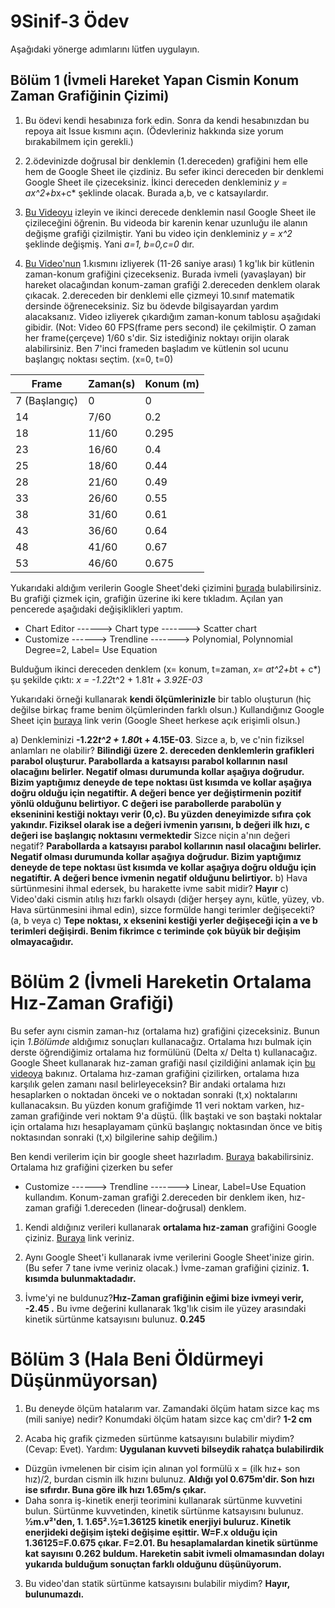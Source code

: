 # 9Sinif-3 Ödev

Aşağıdaki yönerge adımlarını lütfen uygulayın. 

## Bölüm 1 (İvmeli Hareket Yapan Cismin Konum Zaman Grafiğinin Çizimi)

1) Bu ödevi kendi hesabınıza fork edin. Sonra da kendi hesabınızdan bu repoya ait Issue kısmını açın. (Ödevleriniz hakkında size yorum bırakabilmem için gerekli.) 

2) 2.ödevinizde doğrusal bir denklemin (1.dereceden) grafiğini hem elle hem de Google Sheet ile çizdiniz. Bu sefer ikinci dereceden bir denklemi Google Sheet ile çizeceksiniz. İkinci dereceden denkleminiz *y = ax^2+b*x+c* şeklinde olacak. Burada a,b, ve c katsayılardır. 
3) [Bu Videoyu](https://www.youtube.com/watch?v=--1-cfnicJ8) izleyin ve ikinci derecede denklemin nasıl Google Sheet ile çizileceğini öğrenin. Bu videoda bir karenin kenar uzunluğu ile alanın değişme grafiği çizilmiştir. Yani bu video için denkleminiz *y = x^2* şeklinde değişmiş. Yani *a=1, b=0,c=0* dır. 

4) [Bu Video'nun](https://www.youtube.com/watch?v=fhIL18aHg8s&feature=youtu.be) 1.kısmını izliyerek (11-26 saniye arası) 1 kg'lık bir kütlenin  zaman-konum grafiğini çizecekseniz. Burada ivmeli (yavaşlayan) bir hareket olacağından konum-zaman grafiği 2.dereceden denklem olarak çıkacak. 2.dereceden bir denklemi elle çizmeyi 10.sınıf matematik dersinde öğreneceksiniz. Siz bu ödevde bilgisayardan yardım alacaksanız. Video izliyerek çıkardığım zaman-konum tablosu aşağıdaki gibidir. (Not: Video 60 FPS(frame pers second) ile çekilmiştir. O zaman her frame(çerçeve) 1/60 s'dir. Siz istediğiniz noktayı orijin olarak alabilirsiniz. Ben 7'inci frameden başladım ve kütlenin sol ucunu başlangıç noktası seçtim. (x=0, t=0) 

| Frame | Zaman(s) | Konum (m)|
|-------|----------| ---------|
| 7 (Başlangıç)| 0 |   0      |
| 14    | 7/60     |   0.2    |
| 18    | 11/60    |   0.295  |
| 23    | 16/60    |   0.4    |
| 25    | 18/60    |   0.44   |
| 28    | 21/60    |   0.49   |
| 33    | 26/60    |   0.55   |
| 38    | 31/60    |   0.61   | 
| 43    | 36/60    |   0.64   |
| 48    | 41/60    |   0.67   |
| 53    | 46/60    |   0.675  |

Yukarıdaki aldığım verilerin Google Sheet'deki çizimini [burada](https://docs.google.com/spreadsheets/d/1PFojWqpQKHUI6shl7_bbvQSjrb3AS6kleerbCbNNWVg/edit?usp=sharing) bulabilirsiniz. Bu grafiği çizmek için, grafiğin üzerine iki kere tıkladım. Açılan yan pencerede aşağıdaki değişiklikleri yaptım. 
*   Chart Editor ------> Chart type -------> Scatter chart
*   Customize ------> Trendline -------> Polynomial,  Polynnomial Degree=2, Label= Use Equation

Bulduğum ikinci dereceden denklem (x= konum, t=zaman, *x= at^2+b*t + c*) şu şekilde çıktı:
*x = -1.22*t^2 + 1.81*t + 3.92E-03* 


Yukarıdaki örneği kullanarak **kendi ölçümlerinizle** bir tablo oluşturun (hiç değilse birkaç frame benim ölçümlerinden farklı olsun.) Kullandığınız Google Sheet için [buraya](https://docs.google.com/spreadsheets/d/1bW_ZopZ5CgGzbq1l0X2DgTZOOihKH-HLPVuN1tVDhZY/edit?usp=sharing) link verin (Google Sheet herkese açık erişimli olsun.) 

a) Denkleminizi **-1.22*t^2 + 1.80*t + 4.15E-03**. Sizce a, b, ve c'nin fiziksel anlamları ne olabilir? **Bilindiği üzere 2. dereceden denklemlerin grafikleri parabol oluşturur. Parabollarda a katsayısı parabol kollarının nasıl olacağını belirler. Negatif olması durumunda kollar aşağıya doğrudur. Bizim yaptığımız deneyde de tepe noktası üst kısımda ve kollar aşağıya doğru olduğu için negatiftir. A değeri bence yer değiştirmenin pozitif yönlü olduğunu belirtiyor. C değeri ise parabollerde parabolün y ekseninini kestiği noktayı verir (0,c). Bu yüzden deneyimizde sıfıra çok yakındır. Fiziksel olarak ise a değeri ivmenin yarısını, b değeri ilk hızı, c değeri ise başlangıç noktasını vermektedir**   Sizce niçin a'nın değeri negatif? **Parabollarda a katsayısı parabol kollarının nasıl olacağını belirler. Negatif olması durumunda kollar aşağıya doğrudur. Bizim yaptığımız deneyde de tepe noktası üst kısımda ve kollar aşağıya doğru olduğu için negatiftir. A değeri bence ivmenin negatif olduğunu belirtiyor.** 
b) Hava sürtünmesini ihmal edersek, bu harakette ivme sabit midir? **Hayır**
c) Video'daki cismin atılış hızı farklı olsaydı (diğer herşey aynı, kütle, yüzey, vb. Hava sürtünmesini ihmal edin), sizce formülde hangi terimler değişecekti? (a, b veya c) **Tepe noktası, x eksenini kestiği yerler değişeceği için a ve b terimleri değişirdi. Benim fikrimce c teriminde çok büyük bir değişim olmayacağıdır.** 

# Bölüm 2 (İvmeli Hareketin Ortalama Hız-Zaman Grafiği)
Bu sefer aynı cismin zaman-hız (ortalama hız) grafiğini çizeceksiniz. Bunun için *1.Bölümde* aldığımız sonuçları kullanacağız. Ortalama hızı bulmak için derste öğrendiğimiz ortalama hız formülünü (Delta x/ Delta t) kullanacağız. Google Sheet kullanarak hız-zaman grafiği nasıl çizildiğini anlamak için  [bu videoya](https://www.youtube.com/watch?v=67IsHRmcmfE&t) bakınız. Ortalama hız-zaman grafiğini çizilirken, ortalama hıza karşılık gelen zamanı nasıl belirleyeceksin? Bir andaki  ortalama hızı hesaplarken o noktadan önceki ve o noktadan sonraki (t,x) noktalarını kullanacaksın. Bu yüzden konum grafiğimde 11 veri noktam varken, hız-zaman grafiğinde veri noktam 9'a düştü. (İlk baştaki ve son baştaki noktalar için ortalama hızı hesaplayamam çünkü başlangıç noktasından önce ve bitiş noktasından sonraki (t,x) bilgilerine sahip değilim.)

Ben kendi verilerim için bir google sheet hazırladım. [Buraya](https://docs.google.com/spreadsheets/d/1fFw-F2NP9XpglTTEkqOjZETT7lD0iE9sqH3Da-srS9w/edit?usp=sharing) bakabilirsiniz. Ortalama hız grafiğini çizerken bu sefer 
*   Customize ------> Trendline -------> Linear, Label=Use Equation
kullandım. Konum-zaman grafiği 2.dereceden bir denklem iken, hız-zaman grafiği 1.dereceden (linear-doğrusal) denklem. 

1) Kendi aldığınız verileri kullanarak **ortalama hız-zaman** grafiğini Google çiziniz. [Buraya](https://docs.google.com/spreadsheets/d/1gH81tghhy-M_a1CFq4HA4ZuhjVRoym3pTCohRUeDiCM/edit?usp=sharing) link veriniz.

2) Aynı Google Sheet'i kullanarak ivme verilerini Google Sheet'inize girin. (Bu sefer 7 tane ivme veriniz olacak.) İvme-zaman grafiğini çiziniz. **1. kısımda bulunmaktadadır.**

3) İvme'yi ne buldunuz?**Hız-Zaman grafiğinin eğimi bize ivmeyi verir, -2.45 .** Bu ivme değerini kullanarak 1kg'lık cisim ile yüzey arasındaki kinetik sürtünme katsayısını bulunuz. **0.245**

# Bölüm 3 (Hala Beni Öldürmeyi Düşünmüyorsan)
1) Bu deneyde ölçüm hatalarım var. Zamandaki ölçüm hatam sizce kaç ms (mili saniye) nedir? Konumdaki ölçüm hatam sizce kaç cm'dir? **1-2 cm**

2) Acaba hiç grafik çizmeden sürtünme katsayısını bulabilir miydim?  (Cevap: Evet). 
Yardım: **Uygulanan kuvveti bilseydik rahatça bulabilirdik**
* Düzgün ivmelenen bir cisim için alınan yol formülü x = (ilk hız+ son hız)/2, burdan cismin ilk hızını bulunuz. **Aldığı yol 0.675m'dir. Son hızı ise sıfırdır. Buna göre ilk hızı 1.65m/s çıkar.**
* Daha sonra iş-kinetik enerji teorimini kullanarak sürtünme kuvvetini bulun. Sürtünme kuvvetinden, kinetik sürtünme katsayısını bulunuz. **½m.v²'den, 1. 1.65².½=1.36125 kinetik enerjiyi buluruz. Kinetik enerjideki değişim işteki değişime eşittir. W=F.x olduğu için 1.36125=F.0.675 çıkar. F=2.01. Bu hesaplamalardan kinetik sürtünme kat sayısını 0.262 buldum. Hareketin sabit ivmeli olmamasından dolayı yukarıda bulduğum sonuçtan farklı olduğunu düşünüyorum.**

3) Bu video'dan statik sürtünme katsayısını bulabilir miydim? **Hayır, bulunumazdı.**


